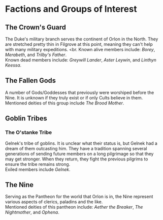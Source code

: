 # Factions and Groups of Interest

## The Crown's Guard

The Duke's military branch serves the continent of Orlon in the North. They are stretched pretty thin in Filgrove at this point, meaning they can't help with many military expeditions. <br.
Known alive members include: *Borey*, *Merabeth*, and *Trilby's Father*. <br>
Known dead members include: *Greywill Lander*, *Aster Leywin*, and *Linthyn Keessa*.

## The Fallen Gods

A number of Gods/Goddesses that previously were worshiped before the Nine. It is unknown if they truly exist or if only Cults believe in them. <br>
Mentioned deities of this group include *The Brood Mother*.

## Goblin Tribes

### The O'stanke Tribe

Gelnek's tribe of goblins. It is unclear what their status is, but Gelnek had a dream of them outcasting him. They have a tradition spanning several generations of sending future members on a long pilgrimage so that they may get stronger. When they return, they fight the previous pilgrims to ensure the tribe remains strong. <br>
Exiled members include *Gelnek*.

## The Nine

Serving as the Pantheon for the world that Orlon is in, the Nine represent various aspects of clerics, paladins and the like. <br>
Mentioned deities of this pantheon include: *Aether the Breaker*, *The Nightmother*, and *Ophena*.


